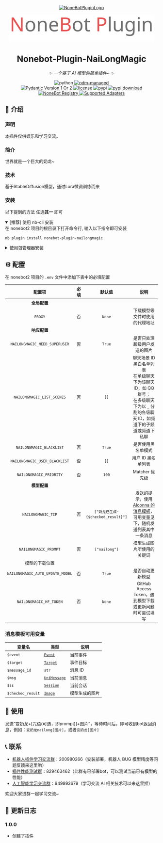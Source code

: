 <!-- markdownlint-disable MD028 MD031 MD033 MD036 MD041 -->

<div align="center">

<a href="https://v2.nonebot.dev/store">
  <img src="https://raw.githubusercontent.com/A-kirami/nonebot-plugin-template/resources/nbp_logo.png" width="180" height="180" alt="NoneBotPluginLogo">
</a>

<p>
  <img src="https://raw.githubusercontent.com/lgc-NB2Dev/readme/main/template/plugin.svg" alt="NoneBotPluginText">
</p>

# Nonebot-Plugin-NaiLongMagic

_✨ 一个基于 AI 模型的简单插件~ ✨_

<img src="https://img.shields.io/badge/python-3.9+-blue.svg" alt="python">
<a href="https://pdm.fming.dev">
  <img src="https://img.shields.io/badge/pdm-managed-blueviolet" alt="pdm-managed">
</a>

<br />

<a href="https://pydantic.dev">
  <img src="https://img.shields.io/endpoint?url=https://raw.githubusercontent.com/lgc-NB2Dev/readme/main/template/pyd-v1-or-v2.json" alt="Pydantic Version 1 Or 2" >
</a>
<a href="./LICENSE">
  <img src="https://img.shields.io/github/license/Refound-445/nonebot-plugin-nailongremove.svg" alt="license">
</a>
<a href="https://pypi.python.org/pypi/nonebot-plugin-nailongremove">
  <img src="https://img.shields.io/pypi/v/nonebot-plugin-nailongremove.svg" alt="pypi">
</a>
<a href="https://pypi.python.org/pypi/nonebot-plugin-nailongremove">
  <img src="https://img.shields.io/pypi/dm/nonebot-plugin-nailongremove" alt="pypi download">
</a>

<br />

<a href="https://registry.nonebot.dev/plugin/nonebot-plugin-nailongremove:nonebot_plugin_nailongremove">
  <img src="https://img.shields.io/endpoint?url=https%3A%2F%2Fnbbdg.lgc2333.top%2Fplugin%2Fnonebot-plugin-nailongremove" alt="NoneBot Registry">
</a>
<a href="https://registry.nonebot.dev/plugin/nonebot-plugin-nailongremove:nonebot_plugin_nailongremove">
  <img src="https://img.shields.io/endpoint?url=https%3A%2F%2Fnbbdg.lgc2333.top%2Fplugin-adapters%2Fnonebot-plugin-nailongremove" alt="Supported Adapters">
</a>

</div>

## 📖 介绍

### 声明

本插件仅供娱乐和学习交流。

### 简介

世界就是一个巨大的奶龙~

### 技术
 
基于StableDiffusion模型，通过Lora微调训练而来

### 安装

以下提到的方法 任选**其一** 即可

<details open>
<summary>[推荐] 使用 nb-cli 安装</summary>
在 nonebot2 项目的根目录下打开命令行, 输入以下指令即可安装

```bash
nb plugin install nonebot-plugin-nailongmagic
```

</details>

<details>
<summary>使用包管理器安装</summary>
在 nonebot2 项目的插件目录下, 打开命令行, 根据你使用的包管理器, 输入相应的安装命令

<details>
<summary>pip</summary>

```bash
pip install nonebot-plugin-nailongmagic
```

</details>
<details>
<summary>pdm</summary>

```bash
pdm add nonebot-plugin-nailongmagic
```

</details>
<details>
<summary>poetry</summary>

```bash
poetry add nonebot-plugin-nailongmagic
```

</details>
<details>
<summary>conda</summary>

```bash
conda install nonebot-plugin-nailongmagic
```

</details>

打开 nonebot2 项目根目录下的 `pyproject.toml` 文件, 在 `[tool.nonebot]` 部分的 `plugins` 项里追加写入

```toml
[tool.nonebot]
plugins = [
    # ...
    "nonebot_plugin_nailongmagic"
]
```

</details>

## ⚙️ 配置

在 nonebot2 项目的 `.env` 文件中添加下表中的必填配置

|               配置项                | 必填 |              默认值              |                                                                                                                说明                                                                                                                |
|:--------------------------------:|:--:|:-----------------------------:|:--------------------------------------------------------------------------------------------------------------------------------------------------------------------------------------------------------------------------------:|
|             **全局配置**             |    |                               |                                                                                                                                                                                                                                  |
|             `PROXY`              | 否  |            `None`             |                                                                                                         下载模型等文件时使用的代理地址                                                                                                          |
|             **响应配置**             |    |                               |                                                                                                                                                                                                                                  |
|  `NAILONGMAGIC_NEED_SUPERUSER`   | 否  |            `True`             |                                                                                                          是否只处理超级用户发送的图片                                                                                                          |
|    `NAILONGMAGIC_LIST_SCENES`    | 否  |             `[]`              |                                                                      聊天场景 ID 黑白名单列表<br />在单级聊天下为该聊天 ID，如 QQ 群号；<br />在多级聊天下为以 `_` 分割的各级聊天 ID，如频道下的子频道或频道下私聊                                                                      |
|     `NAILONGMAGIC_BLACKLIST`     | 否  |            `True`             |                                                                                                            是否使用黑名单模式                                                                                                             |
|  `NAILONGMAGIC_USER_BLACKLIST`   | 否  |             `[]`              |                                                                                                           用户 ID 黑名单列表                                                                                                            |
|     `NAILONGMAGIC_PRIORITY`      | 否  |             `100`             |                                                                                                           Matcher 优先级                                                                                                            |
|             **模型配置**             |    |                               |                                                                                                                                                                                                                                  |
|        `NAILONGMAGIC_TIP`        | 否  | `["奶龙已生成~{$checked_result}"]` |                                    发送的提示，使用 [Alconna 的消息模板](https://nonebot.dev/docs/best-practice/alconna/uniseg#%E4%BD%BF%E7%94%A8%E6%B6%88%E6%81%AF%E6%A8%A1%E6%9D%BF)，可用变量见下，随机发送列表其中一条消息                                    |
|      `NAILONGMAGIC_PROMPT`       | 否  |         `["nailong"]`         |                                                                                                          模型生成图片所使用的关键词                                                                                                           |
                                         模型的下载位置                                                                                                              |
| `NAILONGMAGIC_AUTO_UPDATE_MODEL` | 否  |            `True`             |                                                                                                             是否自动更新模型                                                                                                             |
|     `NAILONGMAGIC_HF_TOKEN`      | 否  |            `None`             |                                                                                              GitHub Access Token，遇到模型下载或更新问题时可尝试填写                                                                                               |

### 消息模板可用变量

| 变量名            | 类型                                                                                                                         | 说明      |
| ----------------- | ---------------------------------------------------------------------------------------------------------------------------- |---------|
| `$event`          | [`Event`](https://nonebot.dev/docs/api/adapters/#Event)                                                                      | 当前事件    |
| `$target`         | [`Target`](https://nonebot.dev/docs/best-practice/alconna/uniseg#%E6%B6%88%E6%81%AF%E5%8F%91%E9%80%81%E5%AF%B9%E8%B1%A1)     | 事件目标    |
| `$message_id`     | `str`                                                                                                                        | 消息 ID   |
| `$msg`            | [`UniMessage`](https://nonebot.dev/docs/best-practice/alconna/uniseg#%E9%80%9A%E7%94%A8%E6%B6%88%E6%81%AF%E5%BA%8F%E5%88%97) | 当前消息    |
| `$ss`             | [`Session`](https://github.com/RF-Tar-Railt/nonebot-plugin-uninfo?tab=readme-ov-file#session)                                | 当前会话    |
| `$checked_result` | [`Image`](https://nonebot.dev/docs/best-practice/alconna/uniseg#%E9%80%9A%E7%94%A8%E6%B6%88%E6%81%AF%E6%AE%B5)               | 模型生成的图片 |

## 🎉 使用

发送“变奶龙+[咒语(可选，即prompt)]+图片”，等待时间后，即可收到bot返回消息，例如：`变奶龙nailong[图片]`，或者`变奶龙[图片]`

## 📞 联系

- [机器人插件学习交流群](https://qm.qq.com/q/o6x7IEZyO4)：200980266（安装部署，机器人 BUG 模型精度等问题反馈来这里哟）
- [插件性能测试群](https://qm.qq.com/q/7MMizTMMV2)：829463462（此群有已部署bot，可以测试当前已有模型的性能）
- [人工智能学习交流群](https://qm.qq.com/q/xdRGrt3y3C)：949992679（学习交流 AI 相关技术可以来这里捏）

欢迎大家进群一起学习交流~

## 📝 更新日志

### 1.0.0

- 创建了插件
